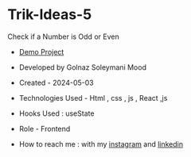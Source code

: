 # Trik-Ideas-5
Check if a Number is Odd or Even
- [Demo Project](https://soleymanigolnaz.github.io/Trik-Ideas-5/)

- Developed by Golnaz Soleymani Mood

- Created - 2024-05-03

- Technologies Used - Html , css , js , React ,js

- Hooks Used : useState 

- Role - Frontend

- How to reach me : with my [instagram](https://www.instagram.com/Soleymani_golnaz_web) and [linkedin](https://www.linkedin.com/in/Golnaz-Soleymani-Mood)

